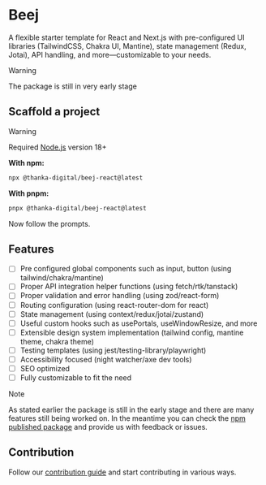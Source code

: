 # Beej

A flexible starter template for React and Next.js with pre-configured UI libraries (TailwindCSS, Chakra UI, Mantine), state management (Redux, Jotai), API handling, and more—customizable to your needs.

> [!Warning]
>
> The package is still in very early stage

## Scaffold a project

> [!Warning]
>
> Required [Node.js](https://nodejs.org/en/) version 18+

**With npm:**

```bash
npx @thanka-digital/beej-react@latest
```

**With pnpm:**

```bash
pnpx @thanka-digital/beej-react@latest
```

Now follow the prompts.

## Features

- [ ] Pre configured global components such as input, button (using tailwind/chakra/mantine)
- [ ] Proper API integration helper functions (using fetch/rtk/tanstack)
- [ ] Proper validation and error handling (using zod/react-form)
- [ ] Routing configuration (using react-router-dom for react)
- [ ] State management (using context/redux/jotai/zustand)
- [ ] Useful custom hooks such as usePortals, useWindowResize, and more
- [ ] Extensible design system implementation (tailwind config, mantine theme, chakra theme)
- [ ] Testing templates (using jest/testing-library/playwright)
- [ ] Accessibility focused (night watcher/axe dev tools)
- [ ] SEO optimized
- [ ] Fully customizable to fit the need

> [!Note]
>
> As stated earlier the package is still in the early stage and there are many features still being worked on. In the meantime you can check the [npm published package](https://www.npmjs.com/package/@thanka-digital/beej-react) and provide us with feedback or issues.

## Contribution

Follow our [contribution guide](CONTRIBUTION.md) and start contributing in various ways.
